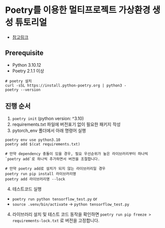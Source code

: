 # Poetry를 이용한 멀티프로젝트 가상환경 생성 튜토리얼
- [참고링크](https://techblog.lycorp.co.jp/ko/python-multi-project-application-with-poetry)

## Prerequisite
- Python 3.10.12
- Poetry 2.1.1 이상
```
# poetry 설치
curl -sSL https://install.python-poetry.org | python3 -
poetry --version
```

## 진행 순서
1. `poetry init` (python version: ^3.10)
2. requirements.txt 파일에 버전표기 없이 필요한 패키지 작성
3. pytorch_env 폴더에서 아래 명령어 실행
```
poetry env use python3.10
poetry add $(cat requirements.txt)

# 만약 dependency 충돌이 있을 경우, 필요 우선순위가 높은 라이브러리부터 하나씩 `poetry add`로 하나씩 추가하면서 버전을 조절합니다.

# 만약 poetry add로 설치가 되지 않는 라이브러리일 경우
poetry run pip install 라이브러리명
poetry add 라이브러리명 --lock
```

4. 테스트코드 실행
  - `poetry run python tensorflow_test.py` or
  - `source .venv/bin/activate` -> `python tensorflow_test.py`
4. 라이브러리 설치 및 테스트 코드 동작을 확인하면 `poetry run pip freeze > requirements-lock.txt` 로 버전을 고정합니다.
